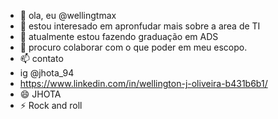 - 👋 ola, eu @wellingtmax
- 👀 estou interesado em apronfudar mais sobre a area de TI
- 🌱 atualmente estou fazendo graduação em ADS
- 💞️ procuro colaborar com o que poder em meu escopo.
- 📫 contato
- ig @jhota_94
- https://www.linkedin.com/in/wellington-j-oliveira-b431b6b1/
- 😄 JHOTA
- ⚡ Rock and roll

<!---
wellingtmax/wellingtmax is a ✨ special ✨ repository because its `README.md` (this file) appears on your GitHub profile.
You can click the Preview link to take a look at your changes.
--->
